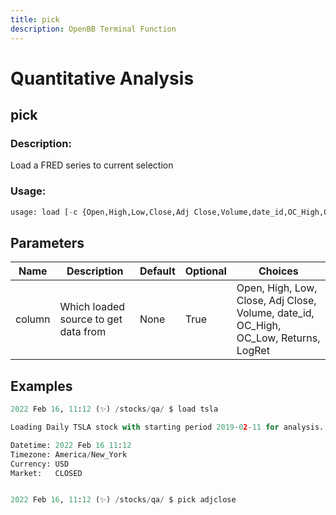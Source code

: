 ```yaml
---
title: pick
description: OpenBB Terminal Function
---
```


# Quantitative Analysis

## pick

### Description: 

Load a FRED series to current selection

### Usage: 
```python
usage: load [-c {Open,High,Low,Close,Adj Close,Volume,date_id,OC_High,OC_Low,Returns,LogRet}]
```

## Parameters

| Name | Description | Default | Optional | Choices |
| ---- | ----------- | ------- | -------- | ------- |
| column | Which loaded source to get data from | None | True | Open, High, Low, Close, Adj Close, Volume, date_id, OC_High, OC_Low, Returns, LogRet |


## Examples

```python
2022 Feb 16, 11:12 (✨) /stocks/qa/ $ load tsla

Loading Daily TSLA stock with starting period 2019-02-11 for analysis.

Datetime: 2022 Feb 16 11:12
Timezone: America/New_York
Currency: USD
Market:   CLOSED


2022 Feb 16, 11:12 (✨) /stocks/qa/ $ pick adjclose
```

